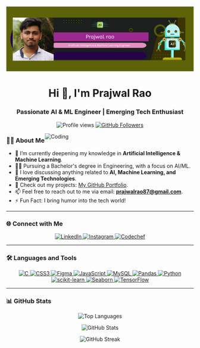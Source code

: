 ![Logo](https://github.com/prajwalrao87/prajwalrao87/blob/main/Prajwal%20rao.png)

<h1 align="center">Hi 👋, I'm Prajwal Rao</h1>
<h3 align="center">Passionate AI & ML Engineer | Emerging Tech Enthusiast</h3>

<p align="center">
  <img src="https://komarev.com/ghpvc/?username=prajwalrao87&label=Profile%20views&color=0e75b6&style=flat" alt="Profile views" /> 
  <a href="https://github.com/prajwalrao87?tab=followers">
    <img src="https://img.shields.io/github/followers/prajwalrao87?label=Followers&style=social" alt="GitHub Followers" />
  </a>
</p>

<img align="right" alt="Coding" width="400" src="https://user-images.githubusercontent.com/74038190/235224431-e8c8c12e-6826-47f1-89fb-2ddad83b3abf.gif">

### 👨‍💻 About Me

- 🌱 I’m currently deepening my knowledge in **Artificial Intelligence & Machine Learning**.
- 👨‍🎓 Pursuing a Bachelor's degree in Engineering, with a focus on AI/ML.
- 💬 I love discussing anything related to **AI, Machine Learning, and Emerging Technologies**.
- 📁 Check out my projects: [My GitHub Portfolio](https://github.com/prajwalrao87).
- 📫 Feel free to reach out to me via email: **prajwalrao87@gmail.com**.
- ⚡ Fun Fact: I bring humor into the tech world!

---

### 🌐 Connect with Me

<p align="center">
  <a href="https://www.linkedin.com/in/prajwal-rao-a09198226" target="_blank">
    <img src="https://img.shields.io/badge/LinkedIn-%230077B5.svg?style=for-the-badge&logo=linkedin&logoColor=white" alt="LinkedIn"/>
  </a>
  <a href="https://www.instagram.com/prajwal_raoo/" target="_blank">
    <img src="https://img.shields.io/badge/Instagram-%23E4405F.svg?style=for-the-badge&logo=instagram&logoColor=white" alt="Instagram"/>
  </a>
  <a href="https://www.codechef.com/users/prajwal_445" target="_blank">
    <img src="https://img.shields.io/badge/Codechef-%23964B00.svg?style=for-the-badge&logo=codechef&logoColor=white" alt="Codechef"/>
  </a>
</p>

---

### 🛠️ Languages and Tools

<p align="center">
  <a href="https://www.cprogramming.com/" target="_blank" rel="noreferrer">
    <img src="https://img.shields.io/badge/C-%2300599C.svg?style=for-the-badge&logo=c&logoColor=white" alt="C"/>
  </a>
  <a href="https://www.w3schools.com/css/" target="_blank" rel="noreferrer">
    <img src="https://img.shields.io/badge/CSS3-%231572B6.svg?style=for-the-badge&logo=css3&logoColor=white" alt="CSS3"/>
  </a>
  <a href="https://www.figma.com/" target="_blank" rel="noreferrer">
    <img src="https://img.shields.io/badge/Figma-%23F24E1E.svg?style=for-the-badge&logo=figma&logoColor=white" alt="Figma"/>
  </a>
  <a href="https://developer.mozilla.org/en-US/docs/Web/JavaScript" target="_blank" rel="noreferrer">
    <img src="https://img.shields.io/badge/JavaScript-%23F7DF1E.svg?style=for-the-badge&logo=javascript&logoColor=black" alt="JavaScript"/>
  </a>
  <a href="https://www.mysql.com/" target="_blank" rel="noreferrer">
    <img src="https://img.shields.io/badge/MySQL-%234479A1.svg?style=for-the-badge&logo=mysql&logoColor=white" alt="MySQL"/>
  </a>
  <a href="https://pandas.pydata.org/" target="_blank" rel="noreferrer">
    <img src="https://img.shields.io/badge/Pandas-%23150458.svg?style=for-the-badge&logo=pandas&logoColor=white" alt="Pandas"/>
  </a>
  <a href="https://www.python.org" target="_blank" rel="noreferrer">
    <img src="https://img.shields.io/badge/Python-%233776AB.svg?style=for-the-badge&logo=python&logoColor=white" alt="Python"/>
  </a>
  <a href="https://scikit-learn.org/" target="_blank" rel="noreferrer">
    <img src="https://img.shields.io/badge/scikit--learn-%23F7931E.svg?style=for-the-badge&logo=scikit-learn&logoColor=white" alt="scikit-learn"/>
  </a>
  <a href="https://seaborn.pydata.org/" target="_blank" rel="noreferrer">
    <img src="https://img.shields.io/badge/Seaborn-%23006BB6.svg?style=for-the-badge&logo=seaborn&logoColor=white" alt="Seaborn"/>
  </a>
  <a href="https://www.tensorflow.org" target="_blank" rel="noreferrer">
    <img src="https://img.shields.io/badge/TensorFlow-%23FF6F00.svg?style=for-the-badge&logo=tensorflow&logoColor=white" alt="TensorFlow"/>
  </a>
</p>

---

### 📊 GitHub Stats

<p align="center">
  <img src="https://github-readme-stats.vercel.app/api/top-langs?username=prajwalrao87&show_icons=true&locale=en&layout=compact&theme=radical" alt="Top Languages" />
</p>

<p align="center">
  <img src="https://github-readme-stats.vercel.app/api?username=prajwalrao87&show_icons=true&locale=en&theme=radical" alt="GitHub Stats" />
</p>

<p align="center">
  <img src="https://github-readme-streak-stats.herokuapp.com/?user=prajwalrao87&theme=radical" alt="GitHub Streak" />
</p>

